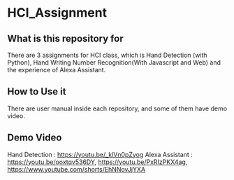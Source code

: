 # HCI_Assignment

## What is this repository for

  There are 3 assignments for HCI class, which is Hand Detection (with Python), Hand Writing Number Recognition(With Javascript and Web) and the experience of Alexa Assistant.

## How to Use it
  
  There are user manual inside each repository, and some of them have demo video.

## Demo Video

  Hand Detection : https://youtu.be/_klVn0pZyog
  Alexa Assistant : https://youtu.be/ooxtqv536DY, https://youtu.be/PxRIzPKX4ag, https://www.youtube.com/shorts/EhNNovJjYXA
